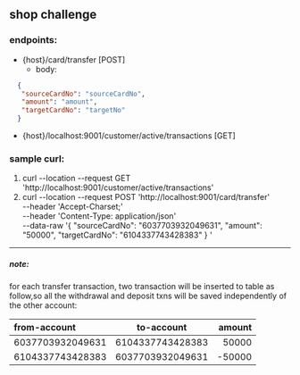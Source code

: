 ## shop challenge
### endpoints:
* {host}/card/transfer [POST]
  * body:
```json
  {
   "sourceCardNo": "sourceCardNo",
   "amount": "amount",
   "targetCardNo": "targetNo"
  }
```

* {host}/localhost:9001/customer/active/transactions [GET]

### sample curl:
1. curl --location --request GET 'http://localhost:9001/customer/active/transactions'
2. curl --location --request POST 'http://localhost:9001/card/transfer' \
   --header 'Accept-Charset;' \
   --header 'Content-Type: application/json' \
   --data-raw '{
   "sourceCardNo": "6037703932049631",
   "amount": "50000",
   "targetCardNo": "6104337743428383"
   }
   '

--- 
##### note:
for each transfer transaction, two transaction will be inserted to table as follow,so all 
the withdrawal and deposit txns will be saved independently of the other account:

| from-account | to-account | amount |
|:-------------|:----------:|-------:|
| 6037703932049631   | 6104337743428383 |  50000 |
| 6104337743428383     | 6037703932049631  | -50000 |

